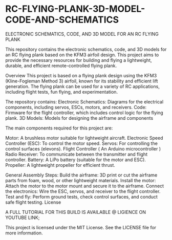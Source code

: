 # RC-FLYING-PLANK-3D-MODEL-CODE-AND-SCHEMATICS
ELECTRONIC SCHEMATICS, CODE, AND 3D MODEL FOR AN RC FLYING PLANK

This repository contains the electronic schematics, code, and 3D models for an RC flying plank based on the KFM3 airfoil design. This project aims to provide the necessary resources for building and flying a lightweight, durable, and efficient remote-controlled flying plank.

Overview
This project is based on a flying plank design using the KFM3 (Kline-Fogleman Method 3) airfoil, known for its stability and efficient lift generation. The flying plank can be used for a variety of RC applications, including flight tests, fun flying, and experimentation.

The repository contains:
Electronic Schematics: Diagrams for the electrical components, including servos, ESCs, motors, and receivers.
Code: Firmware for the flight controller, which includes control logic for the flying plank.
3D Models: Models for designing the airframe and components

The main components required for this project are:

Motor: A brushless motor suitable for lightweight aircraft.
Electronic Speed Controller (ESC): To control the motor speed.
Servos: For controlling the control surfaces (elevons).
Flight Controller ( An Arduino microcontroller )
Radio Receiver: To communicate between the transmitter and flight controller.
Battery: A LiPo battery (suitable for the motor and ESC).
Propeller: A lightweight propeller for efficient thrust.

General Assembly Steps:
Build the airframe: 3D print or cut the airframe parts from foam, wood, or other lightweight materials.
Install the motor: Attach the motor to the motor mount and secure it to the airframe.
Connect the electronics: Wire the ESC, servos, and receiver to the flight controller.
Test and fly: Perform ground tests, check control surfaces, and conduct safe flight testing.
License

A FULL TUTORIAL FOR THIS BUILD IS AVAILABLE @ LIGIENCE ON YOUTUBE 
LINK; 


This project is licensed under the MIT License. See the LICENSE file for more information.
